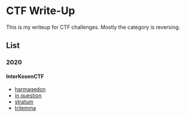 # CTF Write-Up

This is my writeup for CTF challenges. Mostly the category is reversing. 

## List

### 2020

#### InterKosenCTF

* [harmagedon](./2020/InterKosenCTF/harmagedon)
* [in question](./2020/InterKosenCTF/in%20question)
* [stratum](./2020/InterKosenCTF/stratum)
* [trilemma](./2020/InterKosenCTF/trilemma)